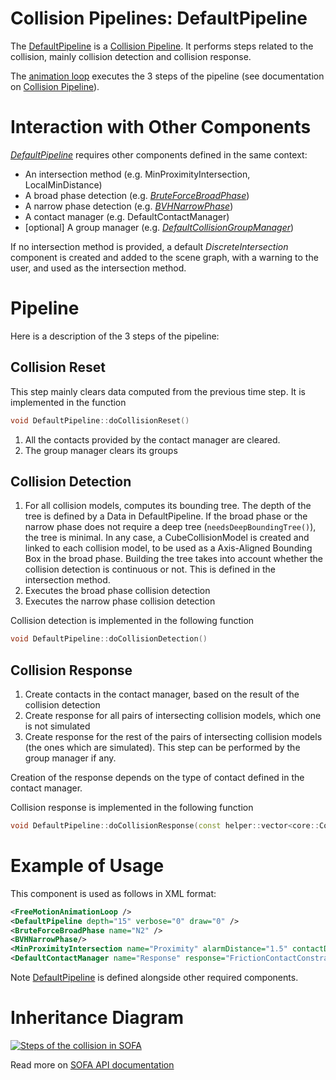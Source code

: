 Collision Pipelines: DefaultPipeline
==============================================

The [DefaultPipeline](https://www.sofa-framework.org/api/master/sofa/html/classsofa_1_1component_1_1collision_1_1_default_pipeline.html) is a [Collision Pipeline](https://www.sofa-framework.org/community/doc/using-sofa/components/collisions/pipelines/collisionpipeline).
It performs steps related to the collision, mainly collision detection and collision response.

The [animation loop](https://www.sofa-framework.org/community/doc/simulation-principles/animation-loop/) executes the 3 steps of the pipeline (see documentation on [Collision Pipeline](https://www.sofa-framework.org/community/doc/using-sofa/components/collisions/pipelines/collisionpipeline)).

Interaction with Other Components
=================================

[_DefaultPipeline_](https://www.sofa-framework.org/api/master/sofa/html/classsofa_1_1component_1_1collision_1_1_default_pipeline.html) requires other components defined in the same context:

- An intersection method (e.g. MinProximityIntersection, LocalMinDistance)
- A broad phase detection (e.g. [_BruteForceBroadPhase_](https://www.sofa-framework.org/community/doc/using-sofa/components/collisions/broadphases/bruteforcebroadphase))
- A narrow phase detection (e.g. [_BVHNarrowPhase_](https://www.sofa-framework.org/community/doc/using-sofa/components/collisions/narrowphases/bvhnarrowphase))
- A contact manager (e.g. DefaultContactManager)
- [optional] A group manager (e.g. [_DefaultCollisionGroupManager_](https://www.sofa-framework.org/community/doc/using-sofa/components/collisions/collisiongroupmanagers/collisiongroupmanager))

If no intersection method is provided, a default _DiscreteIntersection_ component is created and added to the scene graph, with a warning to the user, and used as the intersection method.

Pipeline
========

Here is a description of the 3 steps of the pipeline:

Collision Reset
---------------

This step mainly clears data computed from the previous time step.
It is implemented in the function
```cpp
void DefaultPipeline::doCollisionReset()
```

1. All the contacts provided by the contact manager are cleared.
2. The group manager clears its groups

Collision Detection
-------------------

1. For all collision models, computes its bounding tree. The depth of the tree is defined by a Data in DefaultPipeline. If the broad phase or the narrow phase does not require a deep tree (`needsDeepBoundingTree()`), the tree is minimal. In any case, a CubeCollisionModel is created and linked to each collision model, to be used as a Axis-Aligned Bounding Box in the broad phase. Building the tree takes into account whether the collision detection is continuous or not. This is defined in the intersection method.
2. Executes the broad phase collision detection
3. Executes the narrow phase collision detection

Collision detection is implemented in the following function
```cpp
void DefaultPipeline::doCollisionDetection()
```

Collision Response
------------------

1. Create contacts in the contact manager, based on the result of the collision detection
2. Create response for all pairs of intersecting collision models, which one is not simulated
3. Create response for the rest of the pairs of intersecting collision models (the ones which are simulated). This step can be performed by the group manager if any.

Creation of the response depends on the type of contact defined in the contact manager.

Collision response is implemented in the following function
```cpp
void DefaultPipeline::doCollisionResponse(const helper::vector<core::CollisionModel*>& collisionModels)
```

Example of Usage
================

This component is used as follows in XML format:

```xml
<FreeMotionAnimationLoop />
<DefaultPipeline depth="15" verbose="0" draw="0" />
<BruteForceBroadPhase name="N2" />
<BVHNarrowPhase/>
<MinProximityIntersection name="Proximity" alarmDistance="1.5" contactDistance="1" />
<DefaultContactManager name="Response" response="FrictionContactConstraint" />
```

Note [DefaultPipeline](https://www.sofa-framework.org/api/master/sofa/html/classsofa_1_1component_1_1collision_1_1_default_pipeline.html) is defined alongside other required components.

Inheritance Diagram
===================

<a href="https://www.sofa-framework.org/api/master/sofa/html/classsofa_1_1component_1_1collision_1_1_default_pipeline.html">
<img src="https://www.sofa-framework.org/api/master/sofa/html/classsofa_1_1component_1_1collision_1_1_default_pipeline__inherit__graph.png" title="Steps of the collision in SOFA"/>
</a>

Read more on [SOFA API documentation](https://www.sofa-framework.org/api/master/sofa/html/classsofa_1_1component_1_1collision_1_1_default_pipeline.html)
